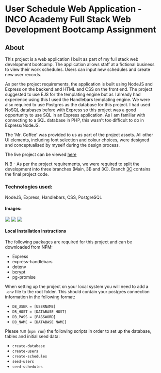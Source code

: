 # User Schedule Web Application - INCO Academy Full Stack Web Development Bootcamp Assignment

## About

This project is a web application I built as part of my full stack web development bootcamp. The application allows staff at a fictional business to view their work schedules. Users can input new schedules and create new user records.  

As per the project requirements, the application is built using NodeJS and Express on the backend and HTML and CSS on the front end. The project suggested to use EJS for the templating engine but as I already had experience using this I used the Handlebars templating engine. We were also required to use Postgres as the database for this project. I had used NoSQL databases before with Express so this project was a good opportunity to use SQL in an Express application. As I am familiar with connecting to a SQL database in PHP, this wasn't too difficult to do in Express/NodeJS.

The 'Mr. Coffee' was provided to us as part of the project assets. All other UI elements, including font selection and colour choices, were designed and conceptualised by myself during the design process. 

The live project can be viewed [here](https://mr-coffee-scheduling.herokuapp.com/)

N.B - As per the project requirements, we were required to split the development into three branches (Main, 3B and 3C). Branch [3C](https://github.com/GregBaughDev/INCO-Academy-INCODE-Project-3/tree/3c) contains the final project code.

### Technologies used:
NodeJS, Express, Handlebars, CSS, PostgreSQL

#### Images:
![](https://res.cloudinary.com/dbdcclhzw/image/upload/v1633071002/Projects/Coffee/coffee1_nxez1w.png)
![](https://res.cloudinary.com/dbdcclhzw/image/upload/v1633070999/Projects/Coffee/coffee3_g1pf78.png)
![](https://res.cloudinary.com/dbdcclhzw/image/upload/v1633070999/Projects/Coffee/coffee2_frbbba.png)

#### Local Installation instructions

The following packages are required for this project and can be downloaded from NPM:
- Express
- express-handlebars
- dotenv
- bcrypt
- pg-promise

When setting up the project on your local system you will need to add a `.env` file to the root folder. This should contain your postgres connection information in the following format:
- `DB_USER = [USERNAME]`
- `DB_HOST = [DATABASE HOST]` 
- `DB_PASS = [PASSWORD]` 
- `DB_NAME = [DATABASE NAME]`

Please run (`npm run`) the following scripts in order to set up the database, tables and initial seed data:
- `create-database`
- `create-users`
- `create-schedules`
- `seed-users`
- `seed-schedules`
